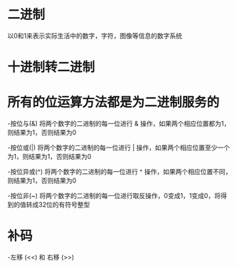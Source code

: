 # 二进制
以0和1来表示实际生活中的数字，字符，图像等信息的数字系统

# 十进制转二进制

# 所有的位运算方法都是为二进制服务的

-按位与(&)
将两个数字的二进制的每一位进行 & 操作，如果两个相应位置都为1，则结果为1，否则结果为0

-按位或(|)
将两个数字的二进制的每一位进行 | 操作，如果两个相应位置至少一个为1，则结果为1，否则结果为0

-按位异或(^)
将两个数字的二进制的每一位进行 ^ 操作，如果两个相应位置不同，则结果为1，否则结果为0

-按位非(~)
将两个数字的二进制的每一位进行取反操作，0变成1，1变成0，将得到的值转成32位的有符号整型

# 补码


-左移 (<<) 和 右移 (>>)